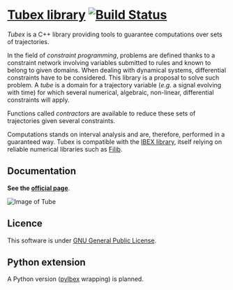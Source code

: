 # [Tubex library](http://simon-rohou.fr/research/tubex-lib) [![Build Status](https://travis-ci.org/SimonRohou/tubex-lib.svg)](https://travis-ci.org/SimonRohou/tubex-lib)

*Tubex* is a C++ library providing tools to guarantee computations over sets of trajectories. 

In the field of *constraint programming*, problems are defined thanks to a constraint network involving variables submitted to rules and known to belong to given domains. When dealing with dynamical systems, differential constraints have to be considered.
This library is a proposal to solve such problem. A *tube* is a domain for a trajectory variable (*e.g.* a signal evolving with time) for which several numerical, algebraic, non-linear, differential constraints will apply.

Functions called *contractors* are available to reduce these sets of trajectories given several constraints.

Computations stands on interval analysis and are, therefore, performed in a guaranteed way.
Tubex is compatible with the [IBEX library](http://www.ibex-lib.org), itself relying on reliable numerical libraries such as [Filib](http://www2.math.uni-wuppertal.de/~xsc/software/filib.html).

Documentation
-------------

**See the [official page](http://simon-rohou.fr/research/tubex-lib)**.


![Image of Tube](https://cdn.rawgit.com/SimonRohou/tubex-lib/master/doc/img/tube_slices_small.png)


Licence
-------

This software is under [GNU General Public License](https://www.gnu.org/copyleft/gpl.html).

Python extension
----------------

A Python version ([pyIbex](http://www.ensta-bretagne.fr/desrochers/pyibex) wrapping) is planned.